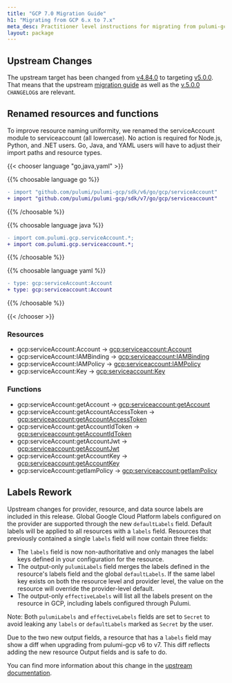 ```yaml
---
title: "GCP 7.0 Migration Guide"
h1: "Migrating from GCP 6.x to 7.x"
meta_desc: Practitioner level instructions for migrating from pulumi-gcp 6.x to 7.x.
layout: package
---
```


## Upstream Changes

The upstream target has been changed from [v4.84.0](https://github.com/pulumi/pulumi-gcp/pull/1220) to targeting [v5.0.0](https://github.com/hashicorp/terraform-provider-aws/releases/tag/v5.0.0). That means that the upstream [migration guide](https://registry.terraform.io/providers/hashicorp/google/latest/docs/guides/version_5_upgrade) as well as the [v.5.0.0](https://github.com/hashicorp/terraform-provider-google/releases/tag/v5.0.0) `CHANGELOG`s are relevant.

## Renamed resources and functions

To improve resource naming uniformity, we renamed the serviceAccount module to serviceaccount (all lowercase). No action is required for Node.js, Python, and .NET users. Go, Java, and YAML users will have to adjust their import paths and resource types.

{{< chooser language "go,java,yaml" >}}

{{% choosable language go %}}

```diff
- import "github.com/pulumi/pulumi-gcp/sdk/v6/go/gcp/serviceAccount"
+ import "github.com/pulumi/pulumi-gcp/sdk/v7/go/gcp/serviceaccount"
```

{{% /choosable %}}

{{% choosable language java %}}

```diff
- import com.pulumi.gcp.serviceAccount.*;
+ import com.pulumi.gcp.serviceaccount.*;
```

{{% /choosable %}}

{{% choosable language yaml %}}

```diff
- type: gcp:serviceAccount:Account
+ type: gcp:serviceaccount:Account
```

{{% /choosable %}}

{{< /chooser >}}

### Resources

- gcp:serviceAccount:Account -> [gcp:serviceaccount:Account](https://www.pulumi.com/registry/packages/gcp/api-docs/serviceaccount/account/)
- gcp:serviceAccount:IAMBinding -> [gcp:serviceaccount:IAMBinding](https://www.pulumi.com/registry/packages/gcp/api-docs/serviceaccount/iambinding/)
- gcp:serviceAccount:IAMPolicy -> [gcp:serviceaccount:IAMPolicy](https://www.pulumi.com/registry/packages/gcp/api-docs/serviceaccount/iampolicy/)
- gcp:serviceAccount:Key -> [gcp:serviceaccount:Key](https://www.pulumi.com/registry/packages/gcp/api-docs/serviceaccount/key/)

### Functions

- gcp:serviceAccount:getAccount -> [gcp:serviceaccount:getAccount](https://www.pulumi.com/registry/packages/gcp/api-docs/serviceaccount/getaccount/)
- gcp:serviceAccount:getAccountAccessToken -> [gcp:serviceaccount:getAccountAccessToken](https://www.pulumi.com/registry/packages/gcp/api-docs/serviceaccount/getaccountaccesstoken/)
- gcp:serviceAccount:getAccountIdToken -> [gcp:serviceaccount:getAccountIdToken](https://www.pulumi.com/registry/packages/gcp/api-docs/serviceaccount/getaccountidtoken/)
- gcp:serviceAccount:getAccountJwt -> [gcp:serviceaccount:getAccountJwt](https://www.pulumi.com/registry/packages/gcp/api-docs/serviceaccount/getaccountjwt/)
- gcp:serviceAccount:getAccountKey -> [gcp:serviceaccount:getAccountKey](https://www.pulumi.com/registry/packages/gcp/api-docs/serviceaccount/getaccountkey/)
- gcp:serviceAccount:getIamPolicy -> [gcp:serviceaccount:getIamPolicy](https://www.pulumi.com/registry/packages/gcp/api-docs/serviceaccount/getiampolicy/)

## Labels Rework

Upstream changes for provider, resource, and data source labels are included in this release. Global Google Cloud Platform labels configured on the provider are supported through the new `defaultLabels` field. Default labels will be applied to all resources with a `labels` field.
Resources that previously contained a single `labels`  field will now contain three fields:

- The `labels`  field is now non-authoritative and only manages the label keys defined in your configuration for the resource.
- The output-only `pulumiLabels` field merges the labels defined in the resource's labels field and the global `defaultLabels`. If the same label key exists on both the resource level and provider level, the value on the resource will override the provider-level default.
- The output-only `effectiveLabels` will list all the labels present on the resource in GCP, including labels configured through Pulumi.

Note: Both `pulumiLabels` and `effectiveLabels` fields are set to `Secret` to avoid leaking any `labels` or `defaultLabels` marked as `Secret` by the user. 

Due to the two new output fields, a resource that has a `labels` field may show a diff when upgrading from pulumi-gcp v6 to v7. This diff reflects adding the new resource Output fields and is safe to do.

You can find more information about this change in the [upstream documentation](https://registry.terraform.io/providers/hashicorp/google/latest/docs/guides/version_5_upgrade#provider-level-labels-rework).
